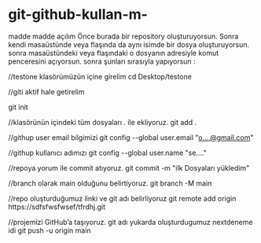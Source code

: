 # git-github-kullan-m-
madde madde açılım
Önce burada bir repository oluşturuyorsun.
Sonra kendi masaüstünde veya flaşında da aynı isimde bir dosya oluşturuyorsun.
sonra masaüstündeki veya flaşındaki o dosyanın adresiyle komut penceresini açıyorsun.
sonra şunları sırasıyla yapıyorsun :

//testone klasörümüzün içine girelim
cd Desktop/testone
 
//giti aktif hale getirelim

git init
 
//klasörünün içindeki tüm dosyaları . ile ekliyoruz.
git add .
 
//githup user email bilgimizi
git config --global user.email "o....@gmail.com"
 
//githup kullanıcı adımızı
git config --global user.name "se...."
 
//repoya yorum ile commit atıyoruz.
git commit -m "ilk Dosyaları yükledim"
 
//branch olarak main olduğunu belirtiyoruz.
git branch -M main
 
//repo oluşturduğumuz linki ve git adı belirliyoruz
git remote add origin https://sdfsfwsfwsef/tfrdhj.git
 
//projemizi GitHub’a taşıyoruz. git adı yukarda oluşturdugumuz nextdeneme idi
git push -u origin main
